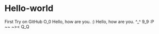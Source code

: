# Hello-world
First Try on GitHub
O_0 Hello, how are you.
:) Hello, how are you.
^_^ 
9_9 
:P
~~
~>< 
Q_Q
